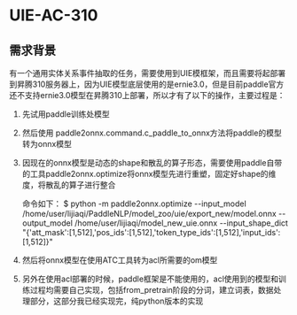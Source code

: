 # UIE-AC-310
    
## 需求背景

有一个通用实体关系事件抽取的任务，需要使用到UIE模框架，而且需要将起部署到昇腾310服务器上，因为UIE模型底层使用的是ernie3.0，但是目前paddle官方还不支持ernie3.0模型在昇腾310上部署，所以才有了以下的操作，主要过程是：

1. 先试用paddle训练处模型
2. 然后使用 paddle2onnx.command.c_paddle_to_onnx方法将paddle的模型转为onnx模型 
3. 因现在的onnx模型是动态的shape和散乱的算子形态，需要使用paddle自带的工具paddle2onnx.optimize将onnx模型先进行重塑，固定好shape的维度，将散乱的算子进行整合

    命令如下： 
    $ python -m paddle2onnx.optimize --input_model /home/user/lijiaqi/PaddleNLP/model_zoo/uie/export_new/model.onnx --output_model /home/user/lijiaqi/model_new_uie.onnx --input_shape_dict "{'att_mask':[1,512],'pos_ids':[1,512],'token_type_ids':[1,512],'input_ids':[1,512]}"  

4. 然后将onnx模型在使用ATC工具转为acl所需要的om模型
5. 另外在使用acl部署的时候，paddle框架是不能使用的，acl使用到的模型和训练过程均需要自己实现，包括from_pretrain阶段的分词，建立词表，数据处理部分，这部分我已经实现完，纯python版本的实现
